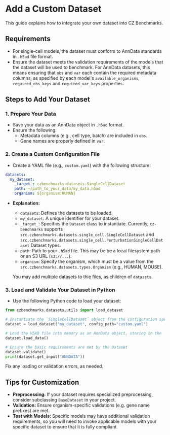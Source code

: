 # Add a Custom Dataset

This guide explains how to integrate your own dataset into CZ Benchmarks.

## Requirements

- For single-cell models, the dataset must conform to AnnData standards in `.h5ad` file format.
- Ensure the dataset meets the validation requirements of the models that the dataset will be used to benchmark. For AnnData datasets, this means ensuring that `obs` and `var` each contain the required metadata columns, as specified by each model's `available_organisms`, `required_obs_keys` and `required_var_keys` properties.


## Steps to Add Your Dataset

### 1. Prepare Your Data

- Save your data as an AnnData object in `.h5ad` format.
- Ensure the following:
  - Metadata columns (e.g., cell type, batch) are included in `obs`.
  - Gene names are properly defined in `var`.

### 2. Create a Custom Configuration File

- Create a YAML file (e.g., `custom.yaml`) with the following structure:

```yaml
datasets:
  my_dataset:
    _target_: czbenchmarks.datasets.SingleCellDataset
    path: ~/path_to_your_data/my_data.h5ad
    organism: ${organism:HUMAN}
```

- **Explanation:**
  - `datasets`: Defines the datasets to be loaded.
  - `my_dataset`: A unique identifier for your dataset.
  - `_target_`: Specifies the `Dataset` class to instantiate. Currently, `cz-benchmarks` supports `src.czbenchmarks.datasets.single_cell.SingleCellDataset` and `src.czbenchmarks.datasets.single_cell.PerturbationSingleCellDataset` Dataset types.
  - `path`: Path to your `.h5ad` file. This may be be a local filesystem path or an S3 URL (`s3://...`).
  - `organism`: Specify the organism, which must be a value from the `src.czbenchmarks.datasets.types.Organism` (e.g., HUMAN, MOUSE).

  You may add multiple datasets to thie files, as children of `datasets`.

### 3. Load and Validate Your Dataset in Python

- Use the following Python code to load your dataset:

```python
from czbenchmarks.datasets.utils import load_dataset

# Instantiate the `SingleCellDataset` object from the configuration specified in `custom.yaml`
dataset = load_dataset("my_dataset", config_path="custom.yaml")

# Load the H5AD file into memory as an AnnData object, storing in the `ANNDATA` input "slot" of the dataset.
dataset.load_data()

# Ensure the basic requirements are met by the Dataset
dataset.validate()
print(dataset.get_input("ANNDATA"))
```

Fix any loading or validation errors, as needed.

## Tips for Customization

- **Preprocessing:** If your dataset requires specialized preprocessing, consider subclassing `BaseDataset` in your project.
- **Validation:** Ensure organism-specific validations (e.g. gene name prefixes) are met.
- **Test with Models:** Specific models may have additional validation requirements, so you will need to invoke applicable models with your specific dataset to ensure that it is fully compliant.

